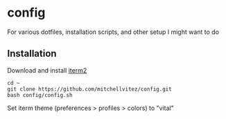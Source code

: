# config
For various dotfiles, installation scripts, and other setup I might want to do


## Installation

Download and install [iterm2](https://www.iterm2.com/downloads.html)

```
cd ~
git clone https://github.com/mitchellvitez/config.git
bash config/config.sh
```

Set iterm theme (preferences > profiles > colors) to "vital"

